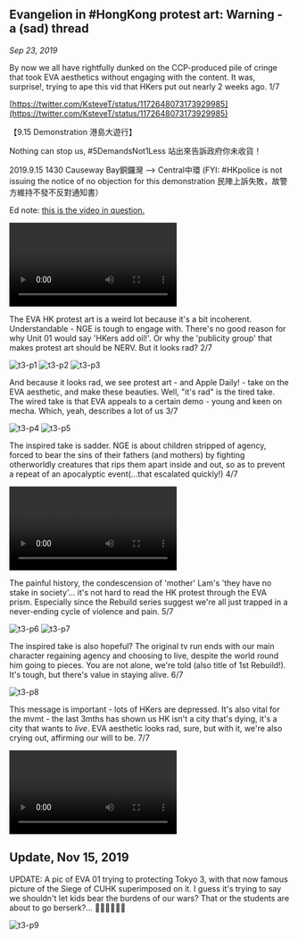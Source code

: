 ## Evangelion in #HongKong protest art: Warning - a (sad) thread

*Sep 23, 2019*

By now we all have rightfully dunked on the CCP-produced pile of cringe that took EVA aesthetics without  engaging with the content. It was, surprise!, trying to ape this vid that HKers put out nearly 2 weeks ago. 1/7

[https://twitter.com/KsteveT/status/1172648073173929985](https://twitter.com/KsteveT/status/1172648073173929985)

【9.15 Demonstration 港島大遊行】

Nothing can stop us, #5DemandsNot1Less 
站出來告訴政府你未收貨！

2019.9.15 1430 Causeway Bay銅鑼灣 --> Central中環
(FYI: #HKpolice is not issuing the notice of no objection for this demonstration 民陣上訴失敗，故警方維持不發不反對通知書）

Ed note: [this is the video in question.](https://twitter.com/rhokilpatrick/status/1176075324615839744) 

![t3-v1](images/thread3/t3-v1.mp4)

The EVA HK protest art is a weird lot because it's a bit incoherent. Understandable - NGE is tough to engage with. There's no good reason for why Unit 01 would say 'HKers add oil!'. Or why the 'publicity group' that makes protest art should be NERV. But it looks rad? 2/7

![t3-p1](images/thread3/t3-p1.jpg)
![t3-p2](images/thread3/t3-p2.jpg)
![t3-p3](images/thread3/t3-p3.jpg)

And because it looks rad, we see protest art - and Apple Daily! - take on the EVA aesthetic, and make these beauties. Well, "it's rad" is the tired take. The wired take is that EVA appeals to a certain demo - young and keen on mecha. Which, yeah, describes a lot of us 3/7

![t3-p4](images/thread3/t3-p4.jpg)
![t3-p5](images/thread3/t3-p5.jpg)

The inspired take is sadder. NGE is about children stripped of agency, forced to bear the sins of their fathers (and mothers) by fighting otherworldly creatures that rips them apart inside and out, so as to prevent a repeat of an apocalyptic event(...that escalated quickly!) 4/7

![t3-v2](images/thread3/t3-v2.mp4)

The painful history, the condescension of 'mother' Lam's 'they have no stake in society'... it's not hard to read the HK protest through the EVA prism. Especially since the Rebuild series suggest we're all just trapped in a never-ending cycle of violence and pain. 5/7

![t3-p6](images/thread3/t3-p6.jpg)
![t3-p7](images/thread3/t3-p7.jpg)

The inspired take is also hopeful? The original tv run ends with our main character regaining agency and choosing to live, despite the world round him going to pieces. You are not alone, we're told (also title of 1st Rebuild!). It's tough, but there's value in staying alive. 6/7

![t3-p8](images/thread3/t3-p8.jpg)

This message is important - lots of HKers are depressed. It's also vital for the mvmt - the last 3mths has shown us HK isn't a city that's dying, it's a city that wants to *live*. EVA aesthetic looks rad, sure, but with it, we're also crying out, affirming our will to be. 7/7

![t3-v3](images/thread3/t3-v3.mp4)

## Update, Nov 15, 2019

UPDATE: A pic of EVA 01 trying to protecting Tokyo 3, with that now famous picture of the Siege of CUHK superimposed on it. I guess it's trying to say we shouldn't let kids bear the burdens of our wars? That or the students are about to go berserk?... 🤷‍♀️🤷‍♀️🤷‍♀️

![t3-p9](images/thread3/t3-p9.png)